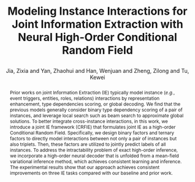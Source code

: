 ---
layout: pub
type: inproceedings
key: highie
title: >
    Modeling Instance Interactions for Joint Information Extraction with Neural High-Order Conditional Random Field
author: Jia, Zixia and Yan, Zhaohui and Han, Wenjuan and Zheng, Zilong and Tu, Kewei
abbr: ACL'23
booktitle: Proceedings of the 61st Annual Meeting of the Association for Computational Linguistics (ACL)
correspondence: Zheng, Zilong and Tu, Kewei
year: 2023
sticky: false
abstract: >
    Prior works on joint Information Extraction (IE) typically model instance (<em>e.g.</em>, event triggers, entities, roles, relations) interactions by representation enhancement, type dependencies scoring, or global decoding. We find that the previous models generally consider binary type dependency scoring of a pair of instances, and leverage local search such as beam search to approximate global solutions. To better integrate cross-instance interactions, in this work, we introduce a joint IE framework (CRFIE) that formulates joint IE as a high-order Conditional Random Field. Specifically, we design binary factors and ternary factors to directly model interactions between not only a pair of instances but also triplets. Then, these factors are utilized to jointly predict labels of all instances. To address the intractability problem of exact high-order inference, we incorporate a high-order neural decoder that is unfolded from a mean-field variational inference method, which achieves consistent learning and inference. The experimental results show that our approach achieves consistent improvements on three IE tasks compared with our baseline and prior work.
bibtex: >
    @inproceedings{jia2023highie,
        title={Modeling Instance Interactions for Joint Information Extraction with Neural High-Order Conditional Random Field},
        author={Jia, Zixia and Yan, Zhaohui and Han, Wenjuan and Zheng, Zilong and Tu, Kewei},
        booktitle={Proceedings of the 61st Annual Meeting of the Association for Computational Linguistics (ACL)},
        year={2023}
    }
---